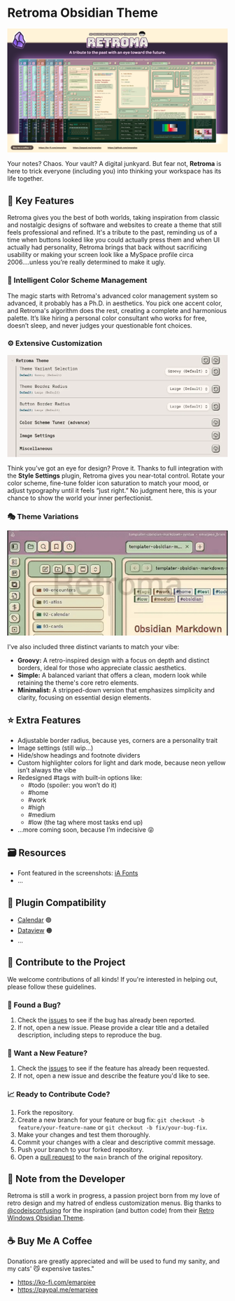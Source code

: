 
# Retroma Obsidian Theme

![retroma-banner.png](assets/screenshots/retroma-banner.png)

Your notes? Chaos. Your vault? A digital junkyard. But fear not, **Retroma** is here to trick everyone (including you) into thinking your workspace has its life together.

## 🌟 Key Features

Retroma gives you the best of both worlds, taking inspiration from classic and nostalgic designs of software and websites to create a theme that still feels professional and refined. It's a tribute to the past, reminding us of a time when buttons looked like you could actually press them and when UI actually had personality, Retroma brings that back without sacrificing usability or making your screen look like a MySpace profile circa 2006....unless you’re really determined to make it ugly.

### 🎨 Intelligent Color Scheme Management

The magic starts with Retroma's advanced color management system so advanced, it probably has a Ph.D. in aesthetics. You pick one accent color, and Retroma's algorithm does the rest, creating a complete and harmonious palette. It’s like hiring a personal color consultant who works for free, doesn’t sleep, and never judges your questionable font choices.

### ⚙️ Extensive Customization

![retroma-style-settings.webp](assets/screenshots/retroma-style-settings.webp)

Think you’ve got an eye for design? Prove it. Thanks to full integration with the **Style Settings** plugin, Retroma gives you near-total control. Rotate your color scheme, fine-tune folder icon saturation to match your mood, or adjust typography until it feels “just right.” No judgment here, this is your chance to show the world your inner perfectionist.

### 🎭️ Theme Variations

![retroma-border-showcase.gif](assets/screenshots/retroma-border-showcase.gif)

I've also included three distinct variants to match your vibe:
- **Groovy:** A retro-inspired design with a focus on depth and distinct borders, ideal for those who appreciate classic aesthetics.
- **Simple:** A balanced variant that offers a clean, modern look while retaining the theme's core retro elements.
- **Minimalist:** A stripped-down version that emphasizes simplicity and clarity, focusing on essential design elements.

## ⭐️ Extra Features

- Adjustable border radius, because yes, corners are a personality trait
- Image settings (still wip...)
- Hide/show headings and footnote dividers
- Custom highlighter colors for light and dark mode, because neon yellow isn’t always the vibe
- Redesigned #tags with built-in options like:
    - #todo (spoiler: you won’t do it)
    - #home
    - #work
    - #high
    - #medium
    - #low (the tag where most tasks end up)
- …more coming soon, because I’m indecisive 😝

## 🗃️ Resources

- Font featured in the screenshots: [iA Fonts](https://github.com/iaolo/iA-Fonts?utm_source=chatgpt.com)
- ...

## 🔌 Plugin Compatibility

- [Calendar](https://github.com/liamcain/obsidian-calendar-plugin?utm_source=chatgpt.com) 🟢
- [Dataview](https://github.com/blacksmithgu/obsidian-dataview?utm_source=chatgpt.com) 🟠
- ...

## 🌱 Contribute to the Project

We welcome contributions of all kinds! If you're interested in helping out, please follow these guidelines.

### 🐞 Found a Bug?

1. Check the [issues](https://github.com/emarpiee/Retroma/issues) to see if the bug has already been reported.
2. If not, open a new issue. Please provide a clear title and a detailed description, including steps to reproduce the bug.

### 🔖 Want a New Feature?

1. Check the [issues](https://github.com/emarpiee/Retroma/issues) to see if the feature has already been requested.
2. If not, open a new issue and describe the feature you'd like to see.

### 📈 Ready to Contribute Code?

1. Fork the repository.
2. Create a new branch for your feature or bug fix: `git checkout -b feature/your-feature-name` or `git checkout -b fix/your-bug-fix`.
3. Make your changes and test them thoroughly.
4. Commit your changes with a clear and descriptive commit message.
5. Push your branch to your forked repository.
6. Open a [pull request](https://github.com/emarpiee/Retroma/pulls) to the `main` branch of the original repository.

## 📍 Note from the Developer

Retroma is still a work in progress, a passion project born from my love of retro design and my hatred of endless customization menus. Big thanks to [@codeisconfusing](https://github.com/codeisconfusing) for the inspiration (and button code) from their [Retro Windows Obsidian Theme](https://github.com/codeisconfusing/retro-windows-obsidian).

## ☕️ Buy Me A Coffee

Donations are greatly appreciated and will be used to fund my sanity, and my cats' 😼 expensive tastes."

- https://ko-fi.com/emarpiee
- https://paypal.me/emarpiee
  
